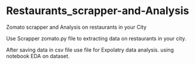 # Restaurants_scrapper-and-Analysis
Zomato scrapper and Analysis on restaurants in your City

Use Scrapper zomato.py file to extracting data on restaurants in your city.

After saving data in csv file use file for Expolatry data analysis.
using notebook EDA on dataset.

